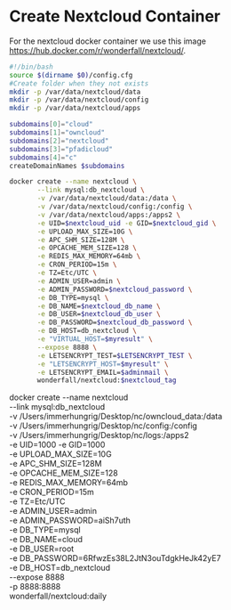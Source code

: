 # Create Nextcloud Container

For the nextcloud docker container we use this image https://hub.docker.com/r/wonderfall/nextcloud/.


```` bash
#!/bin/bash
source $(dirname $0)/config.cfg
#Create folder when they not exists
mkdir -p /var/data/nextcloud/data
mkdir -p /var/data/nextcloud/config
mkdir -p /var/data/nextcloud/apps

subdomains[0]="cloud"
subdomains[1]="owncloud"
subdomains[2]="nextcloud"
subdomains[3]="pfadicloud"
subdomains[4]="c"
createDomainNames $subdomains

docker create --name nextcloud \
       --link mysql:db_nextcloud \
       -v /var/data/nextcloud/data:/data \
       -v /var/data/nextcloud/config:/config \
       -v /var/data/nextcloud/apps:/apps2 \
       -e UID=$nextcloud_uid -e GID=$nextcloud_gid \
       -e UPLOAD_MAX_SIZE=10G \
       -e APC_SHM_SIZE=128M \
       -e OPCACHE_MEM_SIZE=128 \
       -e REDIS_MAX_MEMORY=64mb \
       -e CRON_PERIOD=15m \
       -e TZ=Etc/UTC \
       -e ADMIN_USER=admin \
       -e ADMIN_PASSWORD=$nextcloud_password \
       -e DB_TYPE=mysql \
       -e DB_NAME=$nextcloud_db_name \
       -e DB_USER=$nextcloud_db_user \
       -e DB_PASSWORD=$nextcloud_db_password \
       -e DB_HOST=db_nextcloud \
       -e "VIRTUAL_HOST=$myresult" \
       --expose 8888 \
       -e LETSENCRYPT_TEST=$LETSENCRYPT_TEST \
       -e "LETSENCRYPT_HOST=$myresult" \
       -e LETSENCRYPT_EMAIL=$adminmail \
       wonderfall/nextcloud:$nextcloud_tag

````

docker create --name nextcloud \
       --link mysql:db_nextcloud \
       -v /Users/immerhungrig/Desktop/nc/owncloud_data:/data \
       -v /Users/immerhungrig/Desktop/nc/config:/config \
       -v /Users/immerhungrig/Desktop/nc/logs:/apps2 \
       -e UID=1000 -e GID=1000 \
       -e UPLOAD_MAX_SIZE=10G \
       -e APC_SHM_SIZE=128M \
       -e OPCACHE_MEM_SIZE=128 \
       -e REDIS_MAX_MEMORY=64mb \
       -e CRON_PERIOD=15m \
       -e TZ=Etc/UTC \
       -e ADMIN_USER=admin \
       -e ADMIN_PASSWORD=aiSh7uth \
       -e DB_TYPE=mysql \
       -e DB_NAME=cloud \
       -e DB_USER=root \
       -e DB_PASSWORD=6RfwzEs38L2JtN3ouTdgkHeJk42yE7 \
       -e DB_HOST=db_nextcloud \
       --expose 8888 \
       -p 8888:8888 \
       wonderfall/nextcloud:daily
